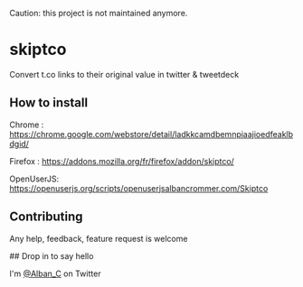 Caution: this project is not maintained anymore.

skiptco
=======

Convert t.co links to their original value in twitter & tweetdeck

## How to install

Chrome : https://chrome.google.com/webstore/detail/ladkkcamdbemnpiaajioedfeaklbdgid/

Firefox : https://addons.mozilla.org/fr/firefox/addon/skiptco/

OpenUserJS: https://openuserjs.org/scripts/openuserjsalbancrommer.com/Skiptco

## Contributing

Any help, feedback, feature request is welcome

## Drop in to say hello

I'm [@Alban_C](https://twitter.com/Alban_C "Author Twitter Account") on Twitter

